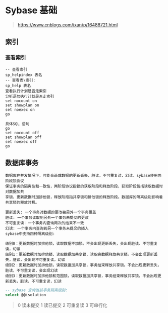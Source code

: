 # Sybase 基础

> https://www.cnblogs.com/ixan/p/16488721.html

## 索引

### 查看索引

```
-- 查看索引
sp_helpindex 表名  
-- 查看表\索引:
sp_help 表名 
查看执行计划是否走索引
分析语句执行计划是否走索引
set nocount on
set showplan on
set noexec on
go
 
具体SQL 语句
go
set nocount off
set showplan off
set noexec off
go
```

## 数据库事务

```
数据库在并发情况下，可能会造成数据的更新丢失，脏读，不可重复读，幻读。sybase使用两阶段锁协议
保证事务的隔离性和一致性，两阶段协议指锁的获取阶段和释放阶段，获取阶段包括读取数据时对数据加共
享锁，更新数据时加排他锁，释放阶段指共享锁和排他锁的释放阶段。数据库的隔离级别影响着共享锁的释放时机。

更新丢失: 一个事务对数据的更改被另外一个事务覆盖
脏读: 一个事务读取到另外一个事务未提交的更改
不可重复读：一个事务内查询两次的结果不一致
幻读: 一个事务内查询到另一个事务未提交的插入
sybase中支持四种隔离级别:

级别0：更新数据时加排他锁，读取数据不加锁。不会出现更新丢失，会出现脏读、不可重复读，幻读
级别1：更新数据时加排他锁，读取数据加共享锁，读取完数据释放共享锁。不会出现更新丢失，脏读，会出现不可重复读，幻读
级别2：更新数据时加排他锁，读取数据加共享锁，事务结束释放共享锁。不会出现更新丢失，脏读，不可重复读，会出现幻读
级别3：更新数据时加排他锁和范围锁，读取数据加共享锁，事务结束释放共享锁。不会出现更新丢失，脏读，不可重复读，幻读
```

```sql
-- sybase 查询当前事务隔离级别:  
select @@isolation
```

> 0 读未提交
> 1 读已提交
> 2 可重复读
> 3 可串行化